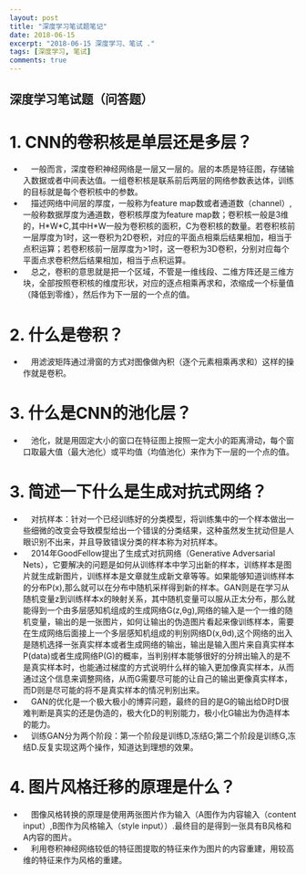 ```yaml
---
layout: post
title: "深度学习笔试题笔记"
date: 2018-06-15
excerpt: "2018-06-15 深度学习、笔试 ."
tags: [深度学习, 笔试]
comments: true
---
```

## **深度学习笔试题（问答题）**

 # 1. CNN的卷积核是单层还是多层？  
* &ensp;&ensp;一般而言，深度卷积神经网络是一层又一层的。层的本质是特征图，存储输入数据或者中间表达值。一组卷积核是联系前后两层的网络参数表达体，训练的目标就是每个卷积核中的参数。 
* &ensp;&ensp;描述网络中间层的厚度，一般称为feature map数或者通道数（channel）,一般称数据厚度为通道数，卷积核厚度为feature map数；卷积核一般是3维的，H\*W\*C,其中H\*W一般为卷积核的面积，C为卷积核的数量。若卷积核前一层厚度为1时，这一卷积为2D卷积，对应的平面点相乘后结果相加，相当于点积运算；若卷积核前一层厚度为>1时，这一卷积为3D卷积，分别对应每个平面点求卷积然后结果相加，相当于点积运算。  
* &ensp;&ensp;总之，卷积的意思就是把一个区域，不管是一维线段、二维方阵还是三维方块，全部按照卷积核的维度形状，对应的逐点相乘再求和，浓缩成一个标量值（降低到零维），然后作为下一层的一个点的值。  
# 2. 什么是卷积？  
* &ensp;&ensp;用滤波矩阵通过滑窗的方式对图像做內积（逐个元素相乘再求和）这样的操作就是卷积。  

# 3. 什么是CNN的池化层？  
* &ensp;&ensp;池化，就是用固定大小的窗口在特征图上按照一定大小的距离滑动，每个窗口取最大值（最大池化）或平均值（均值池化）来作为下一层的一个点的值。  

# 3. 简述一下什么是生成对抗式网络？  
* &ensp;&ensp;对抗样本：针对一个已经训练好的分类模型，将训练集中的一个样本做出一些细微的改变会导致模型给出一个错误的分类结果，这种虽然发生扰动但是人眼识别不出来，并且导致错误分类的样本称为对抗样本。  
* &ensp;&ensp;2014年GoodFellow提出了生成式对抗网络（Generative Adversarial Nets），它要解决的问题是如何从训练样本中学习出新的样本，训练样本是图片就生成新图片，训练样本是文章就生成新文章等等。如果能够知道训练样本的分布P(x),那么就可以在分布中随机采样得到新的样本。GAN则是在学习从随机变量z到训练样本x的映射关系，其中随机变量可以服从正太分布，那么就能得到一个由多层感知机组成的生成网络G(z,θg),网络的输入是一个一维的随机变量，输出的是一张图片，如何让输出的伪造图片看起来像训练样本，需要在生成网络后面接上一个多层感知机组成的判别网络D(x,θd),这个网络的出入是随机选择一张真实样本或者生成网络的输出，输出是输入图片来自真实样本P(data)或者生成网络P(G)的概率，当判别样本能够很好的分辨出输入的是不是真实样本时，也能通过梯度的方式说明什么样的输入更加像真实样本，从而通过这个信息来调整网络，从而G需要尽可能的让自己的输出更像真实样本，而D则是尽可能的将不是真实样本的情况判别出来。  
* &ensp;&ensp;GAN的优化是一个极大极小的博弈问题，最终的目的是G的输出给D时D很难判断是真实的还是伪造的，极大化D的判别能力，极小化G输出为伪造样本的能力。  
* &ensp;&ensp;训练GAN分为两个阶段：第一个阶段是训练D,冻结G;第二个阶段是训练G,冻结D.反复实现这两个操作，知道达到理想的效果。

# 4. 图片风格迁移的原理是什么？ 
* &ensp;&ensp;图像风格转换的原理是使用两张图片作为输入（A图作为内容输入（content input）,B图作为风格输入（style input））.最终目的是得到一张具有B风格和A内容的图片。
* &ensp;&ensp;利用卷积神经网络较低的特征图提取的特征来作为图片的内容重建，用较高维的特征来作为风格的重建。


